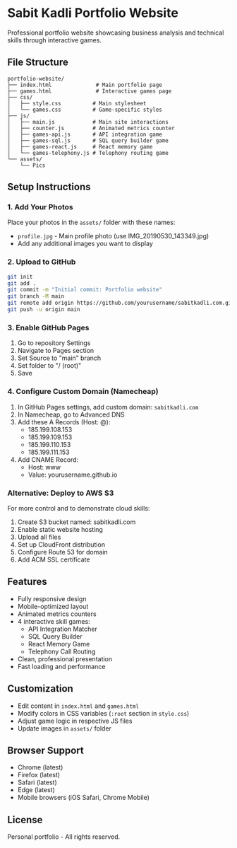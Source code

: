 # Sabit Kadli Portfolio Website

Professional portfolio website showcasing business analysis and technical skills through interactive games.

## File Structure

```
portfolio-website/
├── index.html              # Main portfolio page
├── games.html              # Interactive games page
├── css/
│   ├── style.css          # Main stylesheet
│   └── games.css          # Game-specific styles
├── js/
│   ├── main.js            # Main site interactions
│   ├── counter.js         # Animated metrics counter
│   ├── games-api.js       # API integration game
│   ├── games-sql.js       # SQL query builder game
│   ├── games-react.js     # React memory game
│   └── games-telephony.js # Telephony routing game
└── assets/
    └── Pics
```

## Setup Instructions

### 1. Add Your Photos

Place your photos in the `assets/` folder with these names:
- `profile.jpg` - Main profile photo (use IMG_20190530_143349.jpg)
- Add any additional images you want to display

### 2. Upload to GitHub

```bash
git init
git add .
git commit -m "Initial commit: Portfolio website"
git branch -M main
git remote add origin https://github.com/yourusername/sabitkadli.com.git
git push -u origin main
```

### 3. Enable GitHub Pages

1. Go to repository Settings
2. Navigate to Pages section
3. Set Source to "main" branch
4. Set folder to "/ (root)"
5. Save

### 4. Configure Custom Domain (Namecheap)

1. In GitHub Pages settings, add custom domain: `sabitkadli.com`
2. In Namecheap, go to Advanced DNS
3. Add these A Records (Host: @):
   - 185.199.108.153
   - 185.199.109.153
   - 185.199.110.153
   - 185.199.111.153
4. Add CNAME Record:
   - Host: www
   - Value: yourusername.github.io

### Alternative: Deploy to AWS S3

For more control and to demonstrate cloud skills:

1. Create S3 bucket named: sabitkadli.com
2. Enable static website hosting
3. Upload all files
4. Set up CloudFront distribution
5. Configure Route 53 for domain
6. Add ACM SSL certificate

## Features

- Fully responsive design
- Mobile-optimized layout
- Animated metrics counters
- 4 interactive skill games:
  - API Integration Matcher
  - SQL Query Builder
  - React Memory Game
  - Telephony Call Routing
- Clean, professional presentation
- Fast loading and performance

## Customization

- Edit content in `index.html` and `games.html`
- Modify colors in CSS variables (`:root` section in `style.css`)
- Adjust game logic in respective JS files
- Update images in `assets/` folder

## Browser Support

- Chrome (latest)
- Firefox (latest)
- Safari (latest)
- Edge (latest)
- Mobile browsers (iOS Safari, Chrome Mobile)

## License

Personal portfolio - All rights reserved.
